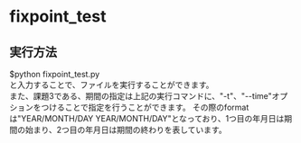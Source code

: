 # fixpoint_test

## 実行方法
$python fixpoint_test.py  
と入力することで、ファイルを実行することができます。  
また、課題3である、期間の指定は上記の実行コマンドに、"-t"、"--time"オプションをつけることで指定を行うことができます。
その際のformatは"YEAR/MONTH/DAY YEAR/MONTH/DAY"となっており、1つ目の年月日は期間の始まり、2つ目の年月日は期間の終わりを表しています。
